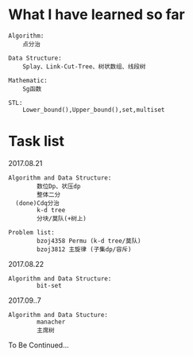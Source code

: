 # What I have learned so far 
    Algorithm:
        点分治
    
    Data Structure:
        Splay、Link-Cut-Tree、树状数组、线段树
        
    Mathematic:
        Sg函数
        
    STL:
        Lower_bound(),Upper_bound(),set,multiset

# Task list 

  2017.08.21
  
    Algorithm and Data Structure:
            数位Dp、状压dp
            整体二分
      (done)Cdq分治
            k-d tree
            分块/莫队(+树上)
            
    Problem list:
            bzoj4358 Permu (k-d tree/莫队)
            bzoj3812 主旋律 (子集dp/容斥)
  
  2017.08.22
  
    Algorithm and Data Structure:
            bit-set
            
  2017.09..7
  
    Algorithm and Data Stucture:
            manacher
            主席树
            
To Be Continued...
